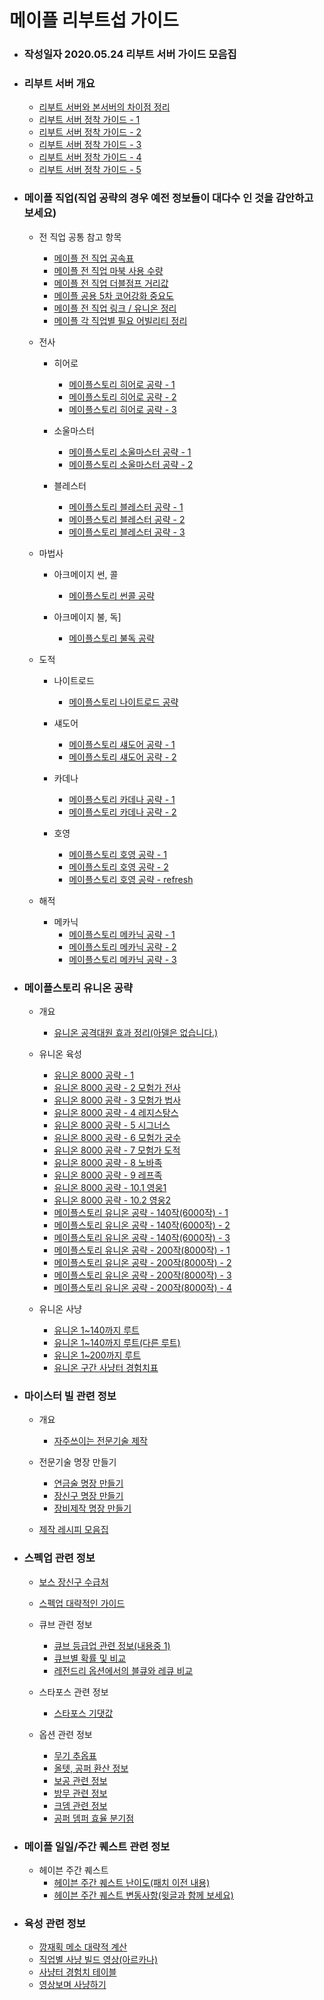 # 메이플 리부트섭 가이드

* ### 작성일자 2020.05.24 리부트 서버 가이드 모음집

* ### 리부트 서버 개요
    * [리부트 서버와 본서버의 차이점 정리](https://gall.dcinside.com/mgallery/board/view/?id=mmorpg&no=1174)
    * [리부트 서버 정착 가이드 - 1](https://gall.dcinside.com/mgallery/board/view/?id=angelicbuster&no=2669&_rk=JRL&search_head=10&page=1)
    * [리부트 서버 정착 가이드 - 2](https://gall.dcinside.com/mgallery/board/view/?id=angelicbuster&no=2670&_rk=9qe&search_head=10&page=1)
    * [리부트 서버 정착 가이드 - 3](https://gall.dcinside.com/mgallery/board/view/?id=angelicbuster&no=2671&_rk=BQK&search_head=10&page=1)
    * [리부트 서버 정착 가이드 - 4](https://gall.dcinside.com/mgallery/board/view/?id=angelicbuster&no=2672&_rk=OmR&search_head=10&page=1)
    * [리부트 서버 정착 가이드 - 5](https://gall.dcinside.com/mgallery/board/view/?id=angelicbuster&no=2673&_rk=Zxh&search_head=10&page=1)


* ### 메이플 직업(직업 공략의 경우 예전 정보들이 대다수 인 것을 감안하고 보세요)
    * 전 직업 공통 참고 항목
        * [메이플 전 직업 공속표](https://gall.dcinside.com/mgallery/board/view/?id=angelicbuster&no=365&_rk=CFQ&search_head=10&page=2)
        * [메이플 전 직업 마북 사용 수량](https://gall.dcinside.com/mgallery/board/view/?id=angelicbuster&no=363&_rk=Zxh&search_head=10&page=2)
        * [메이플 전 직업 더블점프 거리값](https://gall.dcinside.com/mgallery/board/view/?id=angelicbuster&no=362&_rk=OmR&search_head=10&page=2)
        * [메이플 공용 5차 코어강화 중요도](https://gall.dcinside.com/mgallery/board/view/?id=angelicbuster&no=348&_rk=EYz&search_head=10&page=2)
        * [메이플 전 직업 링크 / 유니온 정리](https://gall.dcinside.com/mgallery/board/view/?id=angelicbuster&no=827&_rk=96k&search_head=10&page=2)
        * [메이플 각 직업별 필요 어빌리티 정리](https://gall.dcinside.com/mgallery/board/view/?id=maplereboot&no=590896)

    * 전사
        * 히어로
            * [메이플스토리 히어로 공략 - 1](https://gall.dcinside.com/mgallery/board/view/?id=maplereboot&no=591947)
            * [메이플스토리 히어로 공략 - 2](https://gall.dcinside.com/mgallery/board/view/?id=maplereboot&no=591957)
            * [메이플스토리 히어로 공략 - 3](https://gall.dcinside.com/mgallery/board/view/?id=maplereboot&no=591967)

        * 소울마스터
            * [메이플스토리 소울마스터 공략 - 1](https://gall.dcinside.com/mgallery/board/view/?id=maplereboot&no=245374)
            * [메이플스토리 소울마스터 공략 - 2](https://gall.dcinside.com/mgallery/board/view/?id=maplereboot&no=245428)

        * 블레스터
            * [메이플스토리 블레스터 공략 - 1](https://gall.dcinside.com/mgallery/board/view/?id=maplereboot&no=268319)
            * [메이플스토리 블레스터 공략 - 2](https://gall.dcinside.com/mgallery/board/view/?id=maplereboot&no=269705)
            * [메이플스토리 블레스터 공략 - 3](https://gall.dcinside.com/mgallery/board/view/?id=maplereboot&no=272650)

    * 마법사
        * 아크메이지 썬, 콜
            * [메이플스토리 썬콜 공략](https://gall.dcinside.com/mgallery/board/view/?id=maplereboot&no=587555)
        
        * 아크메이지 불, 독]
            * [메이플스토리 불독 공략](https://gall.dcinside.com/mgallery/board/view/?id=maplereboot&no=546539)

    * 도적
        * 나이트로드
            * [메이플스토리 나이트로드 공략](https://gall.dcinside.com/mgallery/board/view/?id=maplereboot&no=298876)
        
        * 섀도어
            * [메이플스토리 섀도어 공략 - 1](https://gall.dcinside.com/mgallery/board/view/?id=maplereboot&no=528272)
            * [메이플스토리 섀도어 공략 - 2](https://gall.dcinside.com/mgallery/board/view/?id=maplereboot&no=528770)

        * 카데나
            * [메이플스토리 카데나 공략 - 1](https://gall.dcinside.com/mgallery/board/view/?id=maplereboot&no=526475)
            * [메이플스토리 카데나 공략 - 2](https://gall.dcinside.com/mgallery/board/view/?id=maplereboot&no=526482)

        * 호영
            * [메이플스토리 호영 공략 - 1](https://gall.dcinside.com/mgallery/board/view/?id=maplereboot&no=751538&search_head=10&page=1)
            * [메이플스토리 호영 공략 - 2](https://gall.dcinside.com/mgallery/board/view/?id=maplereboot&no=751594&search_head=10&page=1)
            * [메이플스토리 호영 공략 - refresh](https://gall.dcinside.com/mgallery/board/view/?id=mmorpg&no=1688)
    
    * 해적
        * 메카닉
            * [메이플스토리 메카닉 공략 - 1](https://gall.dcinside.com/mgallery/board/view/?id=maplereboot&no=769756&search_head=10&page=1)
            * [메이플스토리 메카닉 공략 - 2](https://gall.dcinside.com/mgallery/board/view/?id=maplereboot&no=773627&search_head=10&page=1)
            * [메이플스토리 메카닉 공략 - 3](https://gall.dcinside.com/mgallery/board/view/?id=maplereboot&no=792170&search_head=10&page=1)

* ### 메이플스토리 유니온 공략
    * 개요
        * [유니온 공격대원 효과 정리(아델은 없습니다.)](https://gall.dcinside.com/mgallery/board/view/?id=angelicbuster&no=86&_rk=tDL&search_head=10&page=2)

    * 유니온 육성
        * [유니온 8000 공략 - 1](https://gall.dcinside.com/mgallery/board/view/?id=angelicbuster&no=2618&_rk=EYz&search_head=10&page=1)
        * [유니온 8000 공략 - 2 모험가 전사](https://gall.dcinside.com/mgallery/board/view/?id=angelicbuster&no=2619&_rk=JRL&search_head=10&page=1)
        * [유니온 8000 공략 - 3 모험가 법사](https://gall.dcinside.com/mgallery/board/view/?id=angelicbuster&no=2621&_rk=BQK&search_head=10&page=1)
        * [유니온 8000 공략 - 4 레지스탕스](https://gall.dcinside.com/mgallery/board/view/?id=angelicbuster&no=2624&_rk=Hc2&search_head=10&page=1)
        * [유니온 8000 공략 - 5 시그너스](https://gall.dcinside.com/mgallery/board/view/?id=angelicbuster&no=2638&_rk=EYz&search_head=10&page=1)
        * [유니온 8000 공략 - 6 모험가 궁수](https://gall.dcinside.com/mgallery/board/view/?id=angelicbuster&no=2643&_rk=Zxh&search_head=10&page=1)
        * [유니온 8000 공략 - 7 모험가 도적](https://gall.dcinside.com/mgallery/board/view/?id=angelicbuster&no=2644&_rk=Hc2&search_head=10&page=1)
        * [유니온 8000 공략 - 8 노바족](https://gall.dcinside.com/mgallery/board/view/?id=angelicbuster&no=2646&_rk=tDL&search_head=10&page=1)
        * [유니온 8000 공략 - 9 레프족](https://gall.dcinside.com/mgallery/board/view/?id=angelicbuster&no=2659&_rk=JRL&search_head=10&page=1)
        * [유니온 8000 공략 - 10.1 영웅1](https://gall.dcinside.com/mgallery/board/view/?id=angelicbuster&no=2663&_rk=Zxh&search_head=10&page=1)
        * [유니온 8000 공략 - 10.2 영웅2](https://gall.dcinside.com/mgallery/board/view/?id=angelicbuster&no=2665&_rk=CFQ&search_head=10&page=1)
        * [메이플스토리 유니온 공략 - 140작(6000작) - 1](https://gall.dcinside.com/mgallery/board/view/?id=mmorpg&no=1792)
        * [메이플스토리 유니온 공략 - 140작(6000작) - 2](https://gall.dcinside.com/mgallery/board/view/?id=mmorpg&no=1834)
        * [메이플스토리 유니온 공략 - 140작(6000작) - 3](https://gall.dcinside.com/mgallery/board/view/?id=mmorpg&no=1846)
        * [메이플스토리 유니온 공략 - 200작(8000작) - 1](https://gall.dcinside.com/mgallery/board/view/?id=mmorpg&no=1636)
        * [메이플스토리 유니온 공략 - 200작(8000작) - 2](https://gall.dcinside.com/mgallery/board/view/?id=mmorpg&no=1657)
        * [메이플스토리 유니온 공략 - 200작(8000작) - 3](https://gall.dcinside.com/mgallery/board/view/?id=mmorpg&no=1717)
        * [메이플스토리 유니온 공략 - 200작(8000작) - 4](https://gall.dcinside.com/mgallery/board/view/?id=mmorpg&no=185)

    
    * 유니온 사냥
        * [유니온 1~140까지 루트](https://gall.dcinside.com/mgallery/board/view/?id=angelicbuster&no=3405&_rk=CFQ&search_head=10&page=1)
        * [유니온 1~140까지 루트(다른 루트)](https://gall.dcinside.com/mgallery/board/view/?id=mmorpg&no=1834)
        * [유니온 1~200까지 루트](https://gall.dcinside.com/mgallery/board/view/?id=mmorpg&no=1657)
        * [유니온 구간 사냥터 경험치표](https://gall.dcinside.com/mgallery/board/view/?id=angelicbuster&no=2797&_rk=96k&search_head=10&page=1)

* ### 마이스터 빌 관련 정보
    * 개요
        * [자주쓰이는 전문기술 제작](https://gall.dcinside.com/mgallery/board/view/?id=mmorpg&no=1185)
    
    * 전문기술 명장 만들기
        * [연금술 명장 만들기](https://gall.dcinside.com/mgallery/board/view/?id=mmorpg&no=1193)
        * [장신구 명장 만들기](https://gall.dcinside.com/mgallery/board/view/?id=mmorpg&no=1195)
        * [장비제작 명장 만들기](https://gall.dcinside.com/mgallery/board/view/?id=mmorpg&no=1196)

    * [제작 레시피 모음집](https://gall.dcinside.com/mgallery/board/view/?id=angelicbuster&no=622&_rk=OmR&search_head=10&page=2)
    
* ### 스펙업 관련 정보
    * [보스 장신구 수급처](https://gall.dcinside.com/mgallery/board/view/?id=maplereboot&no=286013)

    * [스펙업 대략적인 가이드](https://gall.dcinside.com/mgallery/board/view/?id=maplereboot&no=305397)

    * 큐브 관련 정보
        * [큐브 등급업 관련 정보(내용중 1)](https://gall.dcinside.com/mgallery/board/view/?id=maplereboot&no=210295)
        * [큐브별 확률 및 비교](https://gall.dcinside.com/mgallery/board/view/?id=angelicbuster&no=407&_rk=96k&search_head=10&page=2)
        * [레전드리 옵션에서의 블큐와 레큐 비교](https://gall.dcinside.com/mgallery/board/view/?id=angelicbuster&no=410&_rk=9qe&search_head=10&page=2)

    * 스타포스 관련 정보
        * [스타포스 기댓값](https://gall.dcinside.com/mgallery/board/view/?id=angelicbuster&no=2731&_rk=BQK&search_head=10&page=1)

    * 옵션 관련 정보
        * [무기 추옵표](https://gall.dcinside.com/mgallery/board/view/?id=angelicbuster&no=85&_rk=CFQ&search_head=10&page=2)
        * [올텟, 공퍼 환산 정보](https://gall.dcinside.com/mgallery/board/view/?id=maplereboot&no=96448)
        * [보공 관련 정보](https://gall.dcinside.com/mgallery/board/view/?id=maplereboot&no=94115)
        * [방무 관련 정보](https://gall.dcinside.com/mgallery/board/view/?id=maplereboot&no=210474)
        * [크뎀 관련 정보](https://gall.dcinside.com/mgallery/board/view/?id=maplereboot&no=210852)
        * [공퍼 뎀퍼 효율 분기점](https://gall.dcinside.com/mgallery/board/view/?id=angelicbuster&no=2049&_rk=JRL&search_head=10&page=1)

* ### 메이플 일일/주간 퀘스트 관련 정보
    * 헤이븐 주간 퀘스트
        * [헤이븐 주간 퀘스트 난이도(패치 이전 내용)](https://gall.dcinside.com/mgallery/board/view/?id=angelicbuster&no=281&_rk=BQK&search_head=10&page=2)
        * [헤이븐 주간 퀘스트 변동사항(윗글과 함께 보세요)](https://gall.dcinside.com/mgallery/board/view/?id=angelicbuster&no=613&_rk=Zxh&search_head=10&page=2)

* ### 육성 관련 정보
    * [깡재획 메소 대략적 계산](https://gall.dcinside.com/mgallery/board/view/?id=mmorpg&no=38326&_rk=tDL&search_head=10&page=1)
    * [직업별 사냥 빌드 영상(아르카나)](https://gall.dcinside.com/mgallery/board/view/?id=maplereboot&no=797805&search_head=10&page=1)
    * [사냥터 경험치 테이블](https://gall.dcinside.com/mgallery/board/view/?id=angelicbuster&no=2133&_rk=Zxh&search_head=10&page=1)
    * [영상보며 사냥하기](https://gall.dcinside.com/mgallery/board/view/?id=angelicbuster&no=1455&_rk=CFQ&search_head=10&page=2)
